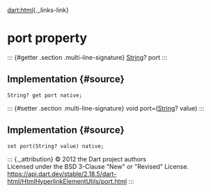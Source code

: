 [dart:html](../../dart-html/dart-html-library){._links-link}

port property
=============

::: {#getter .section .multi-line-signature}
[String](../../dart-core/string-class)? port
:::

Implementation {#source}
--------------

``` {.language-dart data-language="dart"}
String? get port native;
```

::: {#setter .section .multi-line-signature}
void port=([String](../../dart-core/string-class)? value)
:::

Implementation {#source}
--------------

``` {.language-dart data-language="dart"}
set port(String? value) native;
```

::: {._attribution}
© 2012 the Dart project authors\
Licensed under the BSD 3-Clause \"New\" or \"Revised\" License.\
<https://api.dart.dev/stable/2.18.5/dart-html/HtmlHyperlinkElementUtils/port.html>
:::
